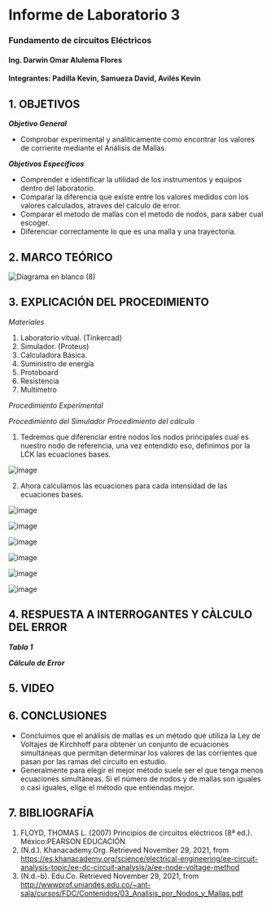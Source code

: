 # Informe de Laboratorio 3
### Fundamento de circuitos Eléctricos 
#### Ing. Darwin Omar Alulema Flores
#### Integrantes: Padilla Kevin, Samueza David, Avilés Kevin
 
 ## 1. OBJETIVOS
***Objetivo General***

- Comprobar experimental y analiticamente como encontrar los valores de corriente mediante el Análisis de Mallas.

***Objetivos Específicos***

- Comprender e identificar la utilidad de los instrumentos y equipos dentro del laboratorio.
- Comparar la diferencia que existe entre los valores medidos con los valores calculados, atraves del calculo de error.
- Comparar el metodo de mallas con el metodo de nodos, para saber cual escoger.
- Diferenciar correctamente lo que es una malla y una trayectoria.

 ## 2. MARCO TEÓRICO 
 
![Diagrama en blanco (8)](https://user-images.githubusercontent.com/94129932/143957610-2fe856aa-5935-48ad-983e-ef808e5ba044.png)

 
 ## 3. EXPLICACIÓN DEL PROCEDIMIENTO
 *Materiales*

1. Laboratorio vitual. (Tinkercad)
2. Simulador. (Proteus)
3. Calculadora Básica.
4. Suministro de energía
5. Protoboard
6. Resistencia
7. Multímetro
 
 *Procedimiento Experimental*
 
 *Procedimiento del Simulador*
 *Procedimiento del cálculo*
 
  1. Tedremos que diferenciar entre nodos los nodos principales cual es nuestro nodo de referencia, una vez entendido eso, definimos por la LCK las ecuaciones bases. 
  
 ![image](https://user-images.githubusercontent.com/93794279/143958945-77e1ccaf-bb4b-49bb-874d-1d43d9479eb6.png)
 
  2. Ahora calculamos las ecuaciones para cada intensidad de las ecuaciones bases.
 
  ![image](https://user-images.githubusercontent.com/93794279/143959291-b3862ed0-0efe-436d-9fb6-23fbc0f79267.png)

![image](https://user-images.githubusercontent.com/93794279/143959577-cfaaa6fc-476c-4cce-9742-f47d565c3ece.png)

  ![image](https://user-images.githubusercontent.com/93794279/143959520-c3c74f0e-213d-45d4-aa7e-90f01c1d8f03.png)

![image](https://user-images.githubusercontent.com/93794279/143959829-f8674882-50a8-41c9-8272-b73fe2ebb15f.png)

![image](https://user-images.githubusercontent.com/93794279/143959762-1fc854a9-ab64-49f9-9637-3c96f744b3c8.png)

![image](https://user-images.githubusercontent.com/93794279/143959944-81c1c4f5-05e1-41f3-88bb-83fe73e5edef.png)


  ## 4. RESPUESTA A INTERROGANTES Y CÀLCULO DEL ERROR
***Tabla 1***

***Cálculo de Error***

## 5. VIDEO

## 6. CONCLUSIONES
- Concluimos que el análisis de mallas es un método que utiliza la Ley de Voltajes de Kirchhoff para obtener un conjunto de ecuaciones simultáneas que permitan determinar los valores de las corrientes que pasan por las ramas del circuito en estudio.
- Generalmente para elegir el mejor método suele ser el que tenga menos ecuaciones simultáneas. Si el número de nodos y de mallas son iguales o casi iguales, elige el método que entiendas mejor.
## 7. BIBLIOGRAFÍA
1. FLOYD, THOMAS L. (2007) Principios de circuitos eléctricos (8ª ed.). México:PEARSON EDUCACIÓN
2. (N.d.). Khanacademy.Org. Retrieved November 29, 2021, from https://es.khanacademy.org/science/electrical-engineering/ee-circuit-analysis-topic/ee-dc-circuit-analysis/a/ee-node-voltage-method
3. (N.d.-b). Edu.Co. Retrieved November 29, 2021, from http://wwwprof.uniandes.edu.co/~ant-sala/cursos/FDC/Contenidos/03_Analisis_por_Nodos_y_Mallas.pdf



